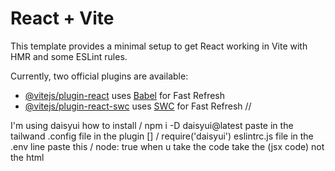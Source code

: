 # React + Vite

This template provides a minimal setup to get React working in Vite with HMR and some ESLint rules.

Currently, two official plugins are available:

- [@vitejs/plugin-react](https://github.com/vitejs/vite-plugin-react/blob/main/packages/plugin-react/README.md) uses [Babel](https://babeljs.io/) for Fast Refresh
- [@vitejs/plugin-react-swc](https://github.com/vitejs/vite-plugin-react-swc) uses [SWC](https://swc.rs/) for Fast Refresh
//

I'm using daisyui 
how to install / npm i -D daisyui@latest
paste in the tailwand .config file in the plugin [] /  require('daisyui')
eslintrc.js file in the .env line paste this / node: true
when u take the code take the (jsx code) not the html